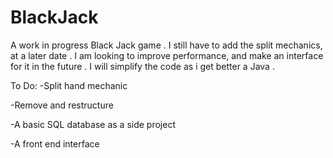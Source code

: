 # BlackJack
 A work in progress Black Jack game .
 I still have to add the split mechanics, at a later date .
 I am looking to improve performance, and make an interface for it in the future .
 I will simplify the code as i get better a Java .
 
 
 To Do:
 -Split hand mechanic
 
 -Remove and restructure
 
 -A basic SQL database as a side project
 
 -A front end interface
